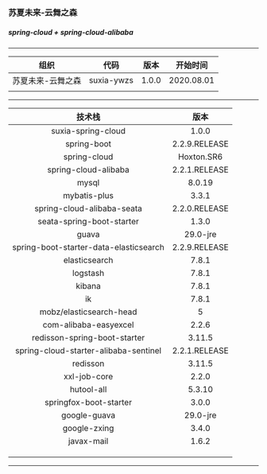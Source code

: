 ### 苏夏未来-云舞之森
##### spring-cloud + spring-cloud-alibaba

------

|       组织        |    代码    | 版本  |  开始时间  |
| :---------------: | :--------: | :---: | :--------: |
| 苏夏未来-云舞之森 | suxia-ywzs | 1.0.0 | 2020.08.01 |
|                   |            |       |            |

------



|                 技术栈                 |     版本      |
| :------------------------------------: | :-----------: |
|           suxia-spring-cloud           |     1.0.0     |
|              spring-boot               | 2.2.9.RELEASE |
|              spring-cloud              |  Hoxton.SR6   |
|          spring-cloud-alibaba          | 2.2.1.RELEASE |
|                 mysql                  |    8.0.19     |
|              mybatis-plus              |     3.3.1     |
|       spring-cloud-alibaba-seata       | 2.2.0.RELEASE |
|       seata-spring-boot-starter        |     1.3.0     |
|                 guava                  |   29.0-jre    |
| spring-boot-starter-data-elasticsearch | 2.2.9.RELEASE |
|             elasticsearch              |     7.8.1     |
|                logstash                |     7.8.1     |
|                 kibana                 |     7.8.1     |
|                   ik                   |     7.8.1     |
|        mobz/elasticsearch-head         |       5       |
|         com-alibaba-easyexcel          |     2.2.6     |
|      redisson-spring-boot-starter      |    3.11.5     |
| spring-cloud-starter-alibaba-sentinel  | 2.2.1.RELEASE |
|                redisson                |    3.11.5     |
|              xxl-job-core              |     2.2.0     |
|               hutool-all               |    5.3.10     |
|         springfox-boot-starter         |     3.0.0     |
|              google-guava              |   29.0-jre    |
|              google-zxing              |     3.4.0     |
|               javax-mail               |     1.6.2     |
|                                        |               |
|                                        |               |
|                                        |               |

------

